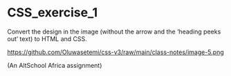 # CSS_exercise_1

Convert the design in the image (without the arrow and the ‘heading peeks out’ text) to HTML and CSS.

https://github.com/Oluwasetemi/css-v3/raw/main/class-notes/image-5.png

(An AltSchool Africa assignment)
